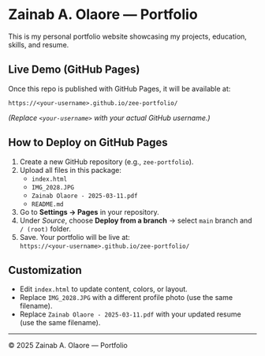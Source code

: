 # Zainab A. Olaore — Portfolio

This is my personal portfolio website showcasing my projects, education, skills, and resume.

## Live Demo (GitHub Pages)
Once this repo is published with GitHub Pages, it will be available at:

```
https://<your-username>.github.io/zee-portfolio/
```

*(Replace `<your-username>` with your actual GitHub username.)*

## How to Deploy on GitHub Pages
1. Create a new GitHub repository (e.g., `zee-portfolio`).
2. Upload all files in this package:
   - `index.html`
   - `IMG_2028.JPG`
   - `Zainab Olaore - 2025-03-11.pdf`
   - `README.md`
3. Go to **Settings → Pages** in your repository.
4. Under *Source*, choose **Deploy from a branch** → select `main` branch and `/ (root)` folder.
5. Save. Your portfolio will be live at:  
   `https://<your-username>.github.io/zee-portfolio/`

## Customization
- Edit `index.html` to update content, colors, or layout.
- Replace `IMG_2028.JPG` with a different profile photo (use the same filename).
- Replace `Zainab Olaore - 2025-03-11.pdf` with your updated resume (use the same filename).

---
© 2025 Zainab A. Olaore — Portfolio
